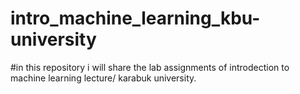 # intro_machine_learning_kbu-university
#in this repository i will share the lab  assignments of introdection to machine learning lecture/ karabuk university.
